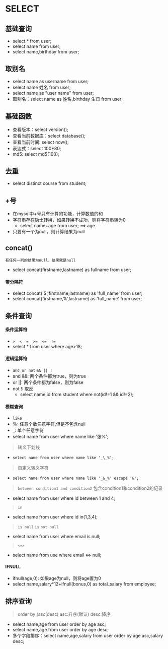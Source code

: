 # SELECT

## 基础查询
  - select * from user;
  - select name from user;
  - select name,birthday from user;

## 取别名
  - select name as username from user;
  - select name 姓名 from user;
  - select name as "user name" from user;
  - 取别名：select name as 姓名,birthday 生日 from user;

## 基础函数
  - 查看版本：select version();
  - 查看当前数据库：select database();
  - 查看当前时间: select now();
  - 表达式：select 100*80;
  - md5: select md5(100);

## 去重
  - select distinct course from student;

## +号
  - 在mysql中+号只有计算的功能，计算数值的和
  - 字符串存在隐士转换，如果转换不成功，则将字符串转为0
    - select name+age from user; ==> age
  - 只要有一个为null，则计算结果为null

## concat()
  `有任何一列的结果为null，结果就是null`
  - select concat(firstname,lastname) as fullname from user;
#### 带分隔符
  - select concat('$',firstname,lastname) as 'full_name' from user;
  - select concat(firstname,'&',lastname) as 'full_name' from user;

## 条件查询
#### 条件运算符
  - `>  <  =  >=  <=  !=`
  - select * from user where age>18;
#### 逻辑运算符
  - `and or not`  `&& || !`
  - and &&: 两个条件都为true，则为true
  - or ||: 两个条件都为false，则为false
  - not !: 取反
    - select name,id from student where not(id!=1 && id!=2);
#### 模糊查询
  - `like` 
  - %: 任意个数任意字符,但是不包含null
  - _: 单个任意字符
  - select name from user where name like '张%';
  >转义下划线
  - `select name from user where name like '_\_%';`
  >自定义转义字符
  - `select name from user where name like '_&_%' escape '&';`

  > `between condition1 and condition2` 包含condition1和condition2的记录
  - select name from user where id between 1 and 4;

  >`in`
  - select name from user where id in(1,3,4);

  >`is null`  `is` `not null`
  - select name from user where email is null;

  >`<=>`
  - select name from use where email <=> null;
#### IFNULL
  - ifnull(age,0): 如果age为null，则将age置为0
  - select name,salary*12+ifnull(bonus,0) as total_salary from employee;

## 排序查询
  >order by (asc|desc) asc:升序(默认)  desc:降序
  - select name,age from user order by age asc;
  - select name,age from user order by age desc;
  - 多个字段排序：select name,age,salary from user order by age asc,salary desc;

  